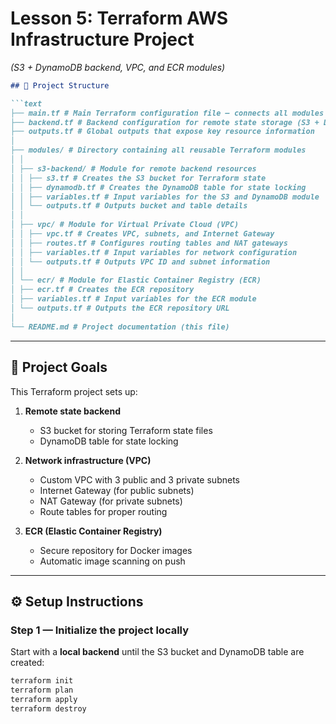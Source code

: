# Lesson 5: Terraform AWS Infrastructure Project  
*(S3 + DynamoDB backend, VPC, and ECR modules)*

```markdown
## 📁 Project Structure

```text
├── main.tf # Main Terraform configuration file — connects all modules
├── backend.tf # Backend configuration for remote state storage (S3 + DynamoDB)
├── outputs.tf # Global outputs that expose key resource information
│
├── modules/ # Directory containing all reusable Terraform modules
│ │
│ ├── s3-backend/ # Module for remote backend resources
│ │ ├── s3.tf # Creates the S3 bucket for Terraform state
│ │ ├── dynamodb.tf # Creates the DynamoDB table for state locking
│ │ ├── variables.tf # Input variables for the S3 and DynamoDB module
│ │ └── outputs.tf # Outputs bucket and table details
│ │
│ ├── vpc/ # Module for Virtual Private Cloud (VPC)
│ │ ├── vpc.tf # Creates VPC, subnets, and Internet Gateway
│ │ ├── routes.tf # Configures routing tables and NAT gateways
│ │ ├── variables.tf # Input variables for network configuration
│ │ └── outputs.tf # Outputs VPC ID and subnet information
│ │
│ └── ecr/ # Module for Elastic Container Registry (ECR)
│ ├── ecr.tf # Creates the ECR repository
│ ├── variables.tf # Input variables for the ECR module
│ └── outputs.tf # Outputs the ECR repository URL
│
└── README.md # Project documentation (this file)
```

---

## 🎯 Project Goals

This Terraform project sets up:

1. **Remote state backend**
   - S3 bucket for storing Terraform state files  
   - DynamoDB table for state locking  

2. **Network infrastructure (VPC)**
   - Custom VPC with 3 public and 3 private subnets  
   - Internet Gateway (for public subnets)  
   - NAT Gateway (for private subnets)  
   - Route tables for proper routing  

3. **ECR (Elastic Container Registry)**
   - Secure repository for Docker images  
   - Automatic image scanning on push  

---

## ⚙️ Setup Instructions

### Step 1 — Initialize the project locally
Start with a **local backend** until the S3 bucket and DynamoDB table are created:

```bash
terraform init
terraform plan
terraform apply
terraform destroy
```